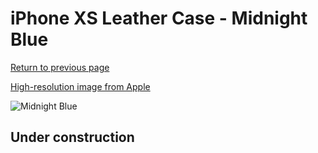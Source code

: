 # iPhone XS Leather Case - Midnight Blue

[Return to previous page](/iphone_x)

[High-resolution image from Apple](https://store.storeimages.cdn-apple.com/8756/as-images.apple.com/is/MRWN2?wid=4500&hei=4500&fmt=png)

<div style="width: 512px"><img src="/almost_uncompressed/MRWN2.webp" alt="Midnight Blue"></div>

## Under construction
